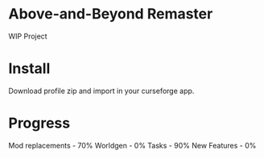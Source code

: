 # Above-and-Beyond Remaster
WIP Project

# Install
Download profile zip and import in your curseforge app.

# Progress
Mod replacements - 70%
Worldgen - 0%
Tasks - 90%
New Features - 0%
